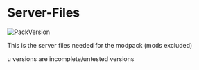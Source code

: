 # Server-Files

![PackVersion](https://img.shields.io/badge/dynamic/json?url=https%3A%2F%2Fraw.githubusercontent.com%2FEarthCountry-modpack%2FMinecraft-Instance-Files%2FDev%2FV&query=%24.Version&label=PackVersion%20&color=)

This is the server files needed for the modpack (mods excluded)

u versions are incomplete/untested versions

